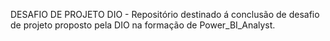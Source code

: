 DESAFIO DE PROJETO DIO -
Repositório destinado á conclusão de desafio de projeto proposto pela DIO na formação de Power_BI_Analyst.
